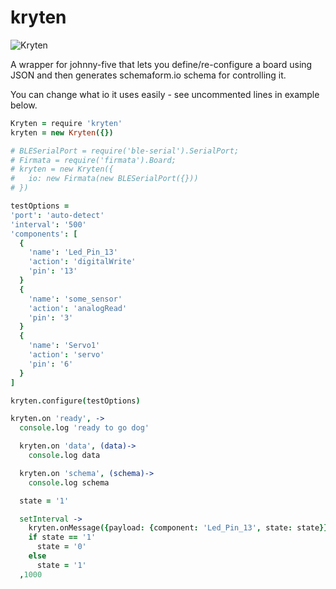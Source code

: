 # kryten

![Kryten](http://s30.postimg.org/7o69ldgs1/tumblr_m61bkqd_ZF61rvt47eo1_500.jpg)

A wrapper for johnny-five that lets you define/re-configure a board using JSON and then generates schemaform.io schema for controlling it.

You can change what io it uses easily - see uncommented lines in example below.

```coffee
Kryten = require 'kryten'
kryten = new Kryten({})

# BLESerialPort = require('ble-serial').SerialPort;
# Firmata = require('firmata').Board;
# kryten = new Kryten({
#   io: new Firmata(new BLESerialPort({}))
# })

testOptions =
'port': 'auto-detect'
'interval': '500'
'components': [
  {
    'name': 'Led_Pin_13'
    'action': 'digitalWrite'
    'pin': '13'
  }
  {
    'name': 'some_sensor'
    'action': 'analogRead'
    'pin': '3'
  }
  {
    'name': 'Servo1'
    'action': 'servo'
    'pin': '6'
  }
]

kryten.configure(testOptions)

kryten.on 'ready', ->
  console.log 'ready to go dog'

  kryten.on 'data', (data)->
    console.log data

  kryten.on 'schema', (schema)->
    console.log schema

  state = '1'

  setInterval ->
    kryten.onMessage({payload: {component: 'Led_Pin_13', state: state}})
    if state == '1'
      state = '0'
    else
      state = '1'
  ,1000

```
